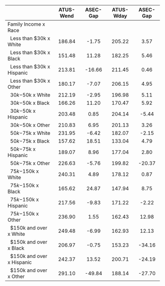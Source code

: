 
|                      |    ATUS-Wend |     ASEC-Gap |    ATUS-Wday |     ASEC-Gap |
| -------------------- | :----------: | :----------: | :----------: | :----------: |
| Family Income x Race |              |              |              |              |
| &nbsp;&nbsp;Less than $30k x White |       186.84 |        -1.75 |       205.22 |         3.57 |
| &nbsp;&nbsp;Less than $30k x Black |       151.48 |        11.28 |       182.25 |         5.46 |
| &nbsp;&nbsp;Less than $30k x Hispanic |       213.81 |       -16.66 |       211.45 |         0.46 |
| &nbsp;&nbsp;Less than $30k x Other |       180.17 |        -7.07 |       206.15 |         4.95 |
| &nbsp;&nbsp;$30k-$50k x White |       212.19 |        -2.95 |       196.98 |         5.11 |
| &nbsp;&nbsp;$30k-$50k x Black |       166.26 |        11.20 |       170.47 |         5.92 |
| &nbsp;&nbsp;$30k-$50k x Hispanic |       203.48 |         0.85 |       204.14 |        -5.44 |
| &nbsp;&nbsp;$30k-$50k x Other |       210.83 |         6.95 |       201.13 |         3.26 |
| &nbsp;&nbsp;$50k-$75k x White |       231.95 |        -6.42 |       182.07 |        -2.15 |
| &nbsp;&nbsp;$50k-$75k x Black |       157.62 |        18.51 |       133.04 |         4.79 |
| &nbsp;&nbsp;$50k-$75k x Hispanic |       189.07 |         8.96 |       177.04 |         2.80 |
| &nbsp;&nbsp;$50k-$75k x Other |       226.63 |        -5.76 |       199.82 |       -20.37 |
| &nbsp;&nbsp;$75k-$150k x White |       240.31 |         4.89 |       178.12 |         0.87 |
| &nbsp;&nbsp;$75k-$150k x Black |       165.62 |        24.87 |       147.94 |         8.75 |
| &nbsp;&nbsp;$75k-$150k x Hispanic |       217.56 |        -9.83 |       171.22 |        -2.22 |
| &nbsp;&nbsp;$75k-$150k x Other |       236.90 |         1.55 |       162.43 |        12.98 |
| &nbsp;&nbsp;$150k and over x White |       249.48 |        -6.99 |       162.93 |        12.13 |
| &nbsp;&nbsp;$150k and over x Black |       206.97 |        -0.75 |       153.23 |       -34.16 |
| &nbsp;&nbsp;$150k and over x Hispanic |       242.37 |        13.52 |       200.71 |       -24.19 |
| &nbsp;&nbsp;$150k and over x Other |       291.10 |       -49.84 |       188.14 |       -27.70 |

